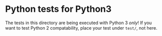 # Python tests for Python3

The tests in this directory are being executed with Python 3 *only*! If you
want to test Python 2 compatability, place your test under `test/`, not here.
